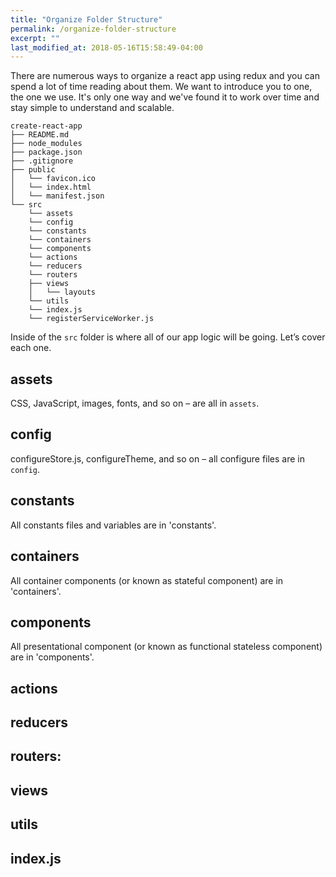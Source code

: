 ```yaml
---
title: "Organize Folder Structure"
permalink: /organize-folder-structure
excerpt: ""
last_modified_at: 2018-05-16T15:58:49-04:00
---
```


There are numerous ways to organize a react app using redux and you can spend a lot of time reading about them. We want to introduce you to one, the one we use. It's only one way and we've found it to work over time and stay simple to understand and scalable.

```
create-react-app
├── README.md
├── node_modules
├── package.json
├── .gitignore
├── public
│   └── favicon.ico
│   └── index.html
│   └── manifest.json
└── src
    └── assets
    └── config
    └── constants
    └── containers
    └── components
    └── actions
    └── reducers
    └── routers
    ├── views
    │   └── layouts
    └── utils
    └── index.js
    └── registerServiceWorker.js
```

Inside of the `src` folder is where all of our app logic will be going. Let’s cover each one.

## assets

CSS, JavaScript, images, fonts, and so on – are all in `assets`.

## config

configureStore.js, configureTheme, and so on – all configure files are in `config`.

## constants

All constants files and variables are in 'constants'.

## containers

All container components (or known as stateful component) are in 'containers'.

## components

All presentational component (or known as functional stateless component) are in 'components'.

## actions

## reducers

## routers:

## views

## utils

## index.js
